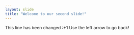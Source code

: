 ```yaml
---
layout: slide
title: "Welcome to our second slide!"
---
```

This line has been changed :+1
Use the left arrow to go back!
